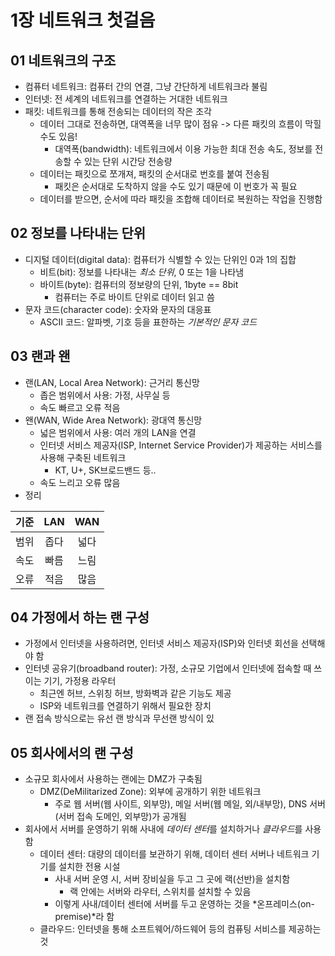 # 1장 네트워크 첫걸음

## 01 네트워크의 구조

- 컴퓨터 네트워크: 컴퓨터 간의 연결, 그냥 간단하게 네트워크라 불림
- 인터넷: 전 세계의 네트워크를 연결하는 거대한 네트워크
- 패킷: 네트워크를 통해 전송되는 데이터의 작은 조각
  - 데이터 그대로 전송하면, 대역폭을 너무 많이 점유 -> 다른 패킷의 흐름이 막힐 수도 있음!
    - 대역폭(bandwidth): 네트워크에서 이용 가능한 최대 전송 속도, 정보를 전송할 수 있는 단위 시간당 전송량
  - 데이터는 패킷으로 쪼개져, 패킷의 순서대로 번호를 붙여 전송됨
    - 패킷은 순서대로 도착하지 않을 수도 있기 때문에 이 번호가 꼭 필요
  - 데이터를 받으면, 순서에 따라 패킷을 조합해 데이터로 복원하는 작업을 진행함


## 02 정보를 나타내는 단위

- 디지털 데이터(digital data): 컴퓨터가 식별할 수 있는 단위인 0과 1의 집합
  - 비트(bit): 정보를 나타내는 *최소 단위*, 0 또는 1을 나타냄
  - 바이트(byte): 컴퓨터의 정보량의 단위, 1byte == 8bit
    - 컴퓨터는 주로 바이트 단위로 데이터 읽고 씀
- 문자 코드(character code): 숫자와 문자의 대응표
  - ASCII 코드: 알파벳, 기호 등을 표한하는 *기본적인 문자 코드*


## 03 랜과 왠

- 랜(LAN, Local Area Network): 근거리 통신망
  - 좁은 범위에서 사용: 가정, 사무실 등
  - 속도 빠르고 오류 적음
- 왠(WAN, Wide Area Network): 광대역 통신망
  - 넓은 범위에서 사용: 여러 개의 LAN을 연결
  - 인터넷 서비스 제공자(ISP, Internet Service Provider)가 제공하는 서비스를 사용해 구축된 네트워크
    - KT, U+, SK브로드밴드 등..
  - 속도 느리고 오류 많음
- 정리

| 기준  | LAN | WAN |
|:---:|:---:|:---:|
| 범위  | 좁다  | 넓다  |
| 속도  | 빠름  | 느림  |
| 오류  | 적음  | 많음  |


## 04 가정에서 하는 랜 구성

- 가정에서 인터넷을 사용하려면, 인터넷 서비스 제공자(ISP)와 인터넷 회선을 선택해야 함
- 인터넷 공유기(broadband router): 가정, 소규모 기업에서 인터넷에 접속할 때 쓰이는 기기, 가정용 라우터
  - 최근엔 허브, 스위칭 허브, 방화벽과 같은 기능도 제공
  - ISP와 네트워크를 연결하기 위해서 필요한 장치
- 랜 접속 방식으로는 유선 랜 방식과 무선랜 방식이 있


## 05 회사에서의 랜 구성

- 소규모 회사에서 사용하는 랜에는 DMZ가 구축됨
  - DMZ(DeMilitarized Zone): 외부에 공개하기 위한 네트워크
    - 주로 웹 서버(웹 사이트, 외부망), 메일 서버(웹 메일, 외/내부망), DNS 서버(서버 접속 도메인, 외부망)가 공개됨
- 회사에서 서버를 운영하기 위해 사내에 *데이터 센터*를 설치하거나 *클라우드*를 사용함
  - 데이터 센터: 대량의 데이터를 보관하기 위해, 데이터 센터 서버나 네트워크 기기를 설치한 전용 시설
    - 사내 서버 운영 시, 서버 장비실을 두고 그 곳에 랙(선반)을 설치함
      - 랙 안에는 서버와 라우터, 스위치를 설치할 수 있음
    - 이렇게 사내/데이터 센터에 서버를 두고 운영하는 것을 *온프레미스(on-premise)*라 함
  - 클라우드: 인터넷을 통해 소프트웨어/하드웨어 등의 컴퓨팅 서비스를 제공하는 것
